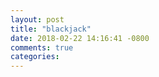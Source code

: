 ```yaml
---
layout: post
title: "blackjack"
date: 2018-02-22 14:16:41 -0800
comments: true
categories: 
---
```

